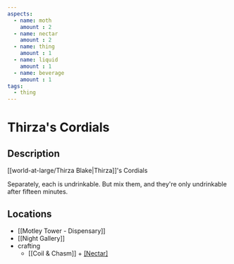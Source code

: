 ```yaml
---
aspects: 
  - name: moth
    amount : 2
  - name: nectar
    amount : 2
  - name: thing
    amount : 1
  - name: liquid
    amount : 1
  - name: beverage
    amount : 1
tags:
  - thing
---
```


# Thirza's Cordials

## Description
[[world-at-large/Thirza Blake|Thirza]]'s Cordials

Separately, each is undrinkable. But mix them, and they're only undrinkable after fifteen minutes.
## Locations
- [[Motley Tower - Dispensary]]
- [[Night Gallery]]
- crafting 
	- [[Coil & Chasm]] + [[Nectar]](5)